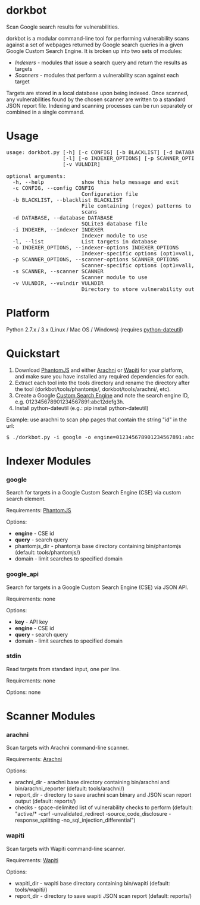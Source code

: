 dorkbot
=======

Scan Google search results for vulnerabilities.

dorkbot is a modular command-line tool for performing vulnerability scans against a set of webpages returned by Google search queries in a given Google Custom Search Engine. It is broken up into two sets of modules:

* *Indexers* - modules that issue a search query and return the results as targets
* *Scanners* - modules that perform a vulnerability scan against each target

Targets are stored in a local database upon being indexed. Once scanned, any vulnerabilities found by the chosen scanner are written to a standard JSON report file. Indexing and scanning processes can be run separately or combined in a single command.

Usage
=====
<pre>
usage: dorkbot.py [-h] [-c CONFIG] [-b BLACKLIST] [-d DATABASE] [-i INDEXER]
                  [-l] [-o INDEXER_OPTIONS] [-p SCANNER_OPTIONS] [-s SCANNER]
                  [-v VULNDIR]

optional arguments:
  -h, --help            show this help message and exit
  -c CONFIG, --config CONFIG
                        Configuration file
  -b BLACKLIST, --blacklist BLACKLIST
                        File containing (regex) patterns to blacklist from
                        scans
  -d DATABASE, --database DATABASE
                        SQLite3 database file
  -i INDEXER, --indexer INDEXER
                        Indexer module to use
  -l, --list            List targets in database
  -o INDEXER_OPTIONS, --indexer-options INDEXER_OPTIONS
                        Indexer-specific options (opt1=val1,opt2=val2,..)
  -p SCANNER_OPTIONS, --scanner-options SCANNER_OPTIONS
                        Scanner-specific options (opt1=val1,opt2=val2,..)
  -s SCANNER, --scanner SCANNER
                        Scanner module to use
  -v VULNDIR, --vulndir VULNDIR
                        Directory to store vulnerability output reports
</pre>

Platform
========
Python 2.7.x / 3.x (Linux / Mac OS / Windows)
(requires [python-dateutil](https://pypi.python.org/pypi/python-dateutil))

Quickstart
==========
1. Download [PhantomJS](http://phantomjs.org/) and either [Arachni](http://www.arachni-scanner.com/) or [Wapiti](http://wapiti.sourceforge.net/) for your platform, and make sure you have installed any required dependencies for each.
1. Extract each tool into the tools directory and rename the directory after the tool (dorkbot/tools/phantomjs/, dorkbot/tools/arachni/, etc).
1. Create a Google [Custom Search Engine](https://www.google.com/cse/) and note the search engine ID, e.g. 012345678901234567891:abc12defg3h.
1. Install python-dateutil (e.g.: pip install python-dateutil)


Example: use arachni to scan php pages that contain the string "id" in the url:
<pre>
$ ./dorkbot.py -i google -o engine=012345678901234567891:abc12defg3h,query="filetype:php inurl:id" -s arachni
</pre>

Indexer Modules
===============
### google ###
Search for targets in a Google Custom Search Engine (CSE) via custom search element.

Requirements: [PhantomJS](http://phantomjs.org/)

Options:
* **engine** - CSE id
* **query** - search query
* phantomjs_dir - phantomjs base directory containing bin/phantomjs (default: tools/phantomjs/)
* domain - limit searches to specified domain

### google_api ###
Search for targets in a Google Custom Search Engine (CSE) via JSON API.

Requirements: none

Options:
* **key** - API key
* **engine** - CSE id
* **query** - search query
* domain - limit searches to specified domain

### stdin ###
Read targets from standard input, one per line.

Requirements: none

Options: none

Scanner Modules
===============
### arachni ###
Scan targets with Arachni command-line scanner.

Requirements: [Arachni](http://www.arachni-scanner.com/)

Options:
* arachni_dir - arachni base directory containing bin/arachni and bin/arachni_reporter (default: tools/arachni/)
* report_dir - directory to save arachni scan binary and JSON scan report output (default: reports/)
* checks - space-delimited list of vulnerability checks to perform (default: "active/\* -csrf -unvalidated_redirect -source_code_disclosure -response_splitting -no_sql_injection_differential")

### wapiti ###
Scan targets with Wapiti command-line scanner.

Requirements: [Wapiti](http://wapiti.sourceforge.net/)

Options:
* wapiti_dir - wapiti base directory containing bin/wapiti (default: tools/wapiti/)
* report_dir - directory to save wapiti JSON scan report (default: reports/)

